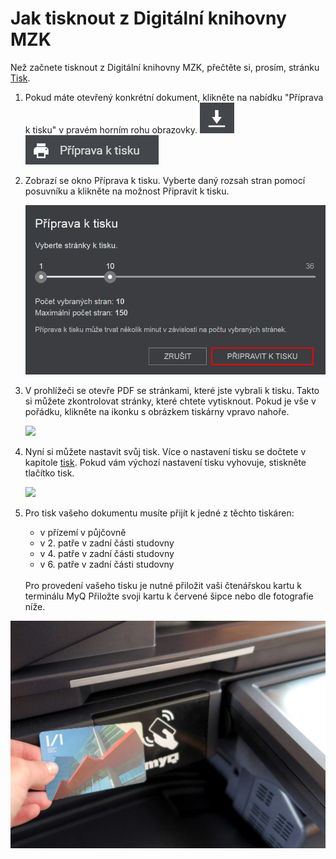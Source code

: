 # Jak tisknout z Digitální knihovny MZK
<div class="alert alert-info text-center" role="alert">
    Než začnete tisknout z Digitální knihovny MZK, přečtěte si, prosím, stránku 
    <a href="/cs/tisk" class="alert-link">Tisk</a>.
</div>

1. Pokud máte otevřený konkrétní dokument, klikněte na nabídku "Příprava k tisku" v pravém horním rohu obrazovky. 
    ![](/images/help/jakTisknout/tlacitkoGenerovaniTisk.png)
    ![](/images/help/jakTisknout/pripravaTisk.png)

2. Zobrazí se okno Příprava k tisku. Vyberte daný rozsah stran pomocí posuvníku a klikněte na možnost Připravit k tisku. 

    ![](/images/help/jakTisknout/tisk.png)

3. V prohlížeči se otevře PDF se stránkami, které jste vybrali k tisku. Takto si můžete zkontrolovat stránky, které chtete vytisknout.
   Pokud je vše v pořádku, klikněte na ikonku s obrázkem tiskárny vpravo nahoře.

    ![](/images/help/jakTisknout/step5.png)

6. Nyní si můžete nastavit svůj tisk. Více o nastavení tisku se dočtete v kapitole [tisk](/cs/tisk). 
   Pokud vám výchozí nastavení tisku vyhovuje, stiskněte tlačítko tisk.
   
   ![](/images/help/jakTisknout/tisknout.png)
   
7. Pro tisk vašeho dokumentu musíte přijít k jedné z těchto tiskáren:  

     * v přízemí v půjčovně 
     * v 2. patře v zadní části studovny 
     * v 4. patře v zadní části studovny 
     * v 6. patře v zadní části studovny
     
   <br> 
   Pro provedení vašeho tisku je nutné přiložit vaši čtenářskou kartu k terminálu MyQ 
   Přiložte svoji kartu k červené šipce nebo dle fotografie níže. 
  ![](/images/help/jakTisknout/terminal.png)
